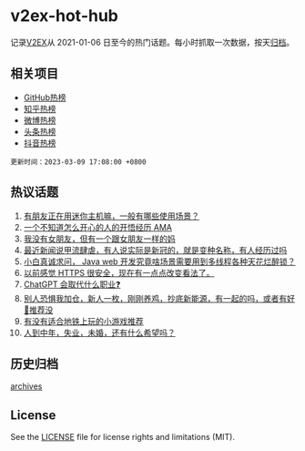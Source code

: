 # v2ex-hot-hub

 记录[V2EX](https://www.v2ex.com/)从 2021-01-06 日至今的热门话题。每小时抓取一次数据，按天[归档](archives)。
 
 ## 相关项目

- [GitHub热榜](https://github.com/lonnyzhang423/github-hot-hub)
- [知乎热榜](https://github.com/lonnyzhang423/zhihu-hot-hub)
- [微博热榜](https://github.com/lonnyzhang423/weibo-hot-hub)
- [头条热榜](https://github.com/lonnyzhang423/toutiao-hot-hub)
- [抖音热榜](https://github.com/lonnyzhang423/douyin-hot-hub)


 `更新时间：2023-03-09 17:08:00 +0800`

## 热议话题

1. [有朋友正在用迷你主机嘛，一般有哪些使用场景？](https://www.v2ex.com/t/922359)
1. [一个不知道怎么开心的人的开悟经历 AMA](https://www.v2ex.com/t/922439)
1. [我没有女朋友，但有一个跟女朋友一样的妈](https://www.v2ex.com/t/922395)
1. [最近新闻说甲流肆虐，有人说实际是新冠的，就是变种名称，有人经历过吗](https://www.v2ex.com/t/922474)
1. [小白真诚求问， Java web 开发究竟啥场景需要用到多线程各种天花烂醉锁？](https://www.v2ex.com/t/922519)
1. [以前感觉 HTTPS 很安全，现在有一点点改变看法了。](https://www.v2ex.com/t/922534)
1. [ChatGPT 会取代什么职业❓](https://www.v2ex.com/t/922389)
1. [别人恐惧我加仓，新人一枚，刚刚养鸡，抄底新能源，有一起的吗，或者有好🐔推荐没](https://www.v2ex.com/t/922486)
1. [有没有适合地铁上玩的小游戏推荐](https://www.v2ex.com/t/922423)
1. [人到中年，失业，未婚，还有什么希望吗？](https://www.v2ex.com/t/922502)

## 历史归档

[archives](archives)

## License

See the [LICENSE](LICENSE) file for license rights and limitations (MIT).

